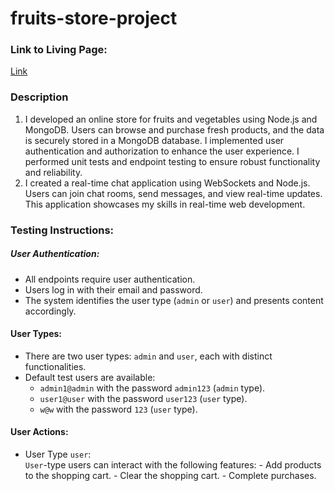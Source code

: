 # fruits-store-project

### Link to Living Page:
[Link](https://fruits-store-project.onrender.com)

### Description
1. I developed an online store for fruits and vegetables using Node.js and MongoDB. Users can browse and purchase fresh products, and the data is securely stored in a MongoDB database. I implemented user authentication and authorization to enhance the user experience. I performed unit tests and endpoint testing to ensure robust functionality and reliability.
2. I created a real-time chat application using WebSockets and Node.js. Users can join chat rooms, send messages, and view real-time updates. This application showcases my skills in real-time web development.

### Testing Instructions:

##### User Authentication:
- All endpoints require user authentication.
- Users log in with their email and password.
- The system identifies the user type (`admin` or `user`) and presents content accordingly.

#### User Types:
- There are two user types: `admin` and `user`, each with distinct functionalities.
- Default test users are available:
  - `admin1@admin` with the password `admin123` (`admin` type).
  - `user1@user` with the password `user123` (`user` type).
  - `w@w` with the password `123` (`user` type).

#### User Actions:
  - User Type `user`:    
        `User`-type users can interact with the following features:
        - Add products to the shopping cart.
        - Clear the shopping cart.
        - Complete purchases.
